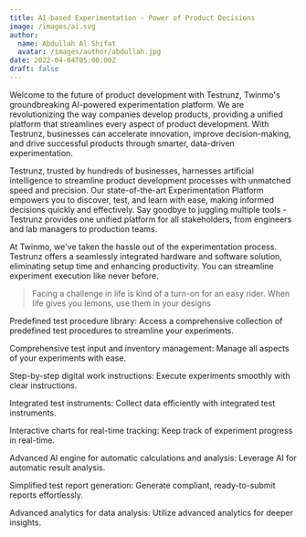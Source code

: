 ```yaml
---
title: AI-based Experimentation - Power of Product Decisions
image: /images/ai.svg
author:
  name: Abdullah Al Shifat
  avatar: /images/author/abdullah.jpg
date: 2022-04-04T05:00:00Z
draft: false
---
```


Welcome to the future of product development with Testrunz, Twinmo's groundbreaking AI-powered experimentation platform. We are revolutionizing the way companies develop products, providing a unified platform that streamlines every aspect of product development. With Testrunz, businesses can accelerate innovation, improve decision-making, and drive successful products through smarter, data-driven experimentation.

Testrunz, trusted by hundreds of businesses, harnesses artificial intelligence to streamline product development processes with unmatched speed and precision. Our state-of-the-art Experimentation Platform empowers you to discover, test, and learn with ease, making informed decisions quickly and effectively. Say goodbye to juggling multiple tools - Testrunz provides one unified platform for all stakeholders, from engineers and lab managers to production teams.

At Twinmo, we've taken the hassle out of the experimentation process. Testrunz offers a seamlessly integrated hardware and software solution, eliminating setup time and enhancing productivity. You can streamline experiment execution like never before. 

<Blockquote name="!Alexender Smith">
  Facing a challenge in life is kind of a turn-on for an easy rider. When life gives you lemons, use them in your designs
</Blockquote>


Predefined test procedure library: Access a comprehensive collection of predefined test procedures to streamline your experiments. 

Comprehensive test input and inventory management: Manage all aspects of your experiments with ease. 

Step-by-step digital work instructions: Execute experiments smoothly with clear instructions. 

Integrated test instruments: Collect data efficiently with integrated test instruments. 

Interactive charts for real-time tracking: Keep track of experiment progress in real-time. 

Advanced AI engine for automatic calculations and analysis: Leverage AI for automatic result analysis. 

Simplified test report generation: Generate compliant, ready-to-submit reports effortlessly. 

Advanced analytics for data analysis: Utilize advanced analytics for deeper insights.
